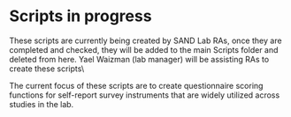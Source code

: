 # Scripts in progress

These scripts are currently being created by SAND Lab RAs, once they are 
completed and checked, they will be added to the main Scripts folder and deleted from here. Yael Waizman (lab manager) will be assisting RAs to create these scripts\

The current focus of these scripts are to create questionnaire scoring functions for self-report survey instruments that are widely utilized across studies in the lab.

